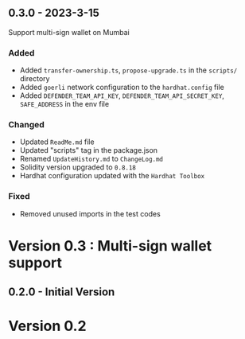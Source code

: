 ## 0.3.0 - 2023-3-15
Support multi-sign wallet on Mumbai
### Added
- Added `transfer-ownership.ts`, `propose-upgrade.ts` in the `scripts/` directory
- Added `goerli` network configuration to the `hardhat.config` file
- Added `DEFENDER_TEAM_API_KEY`, `DEFENDER_TEAM_API_SECRET_KEY`, `SAFE_ADDRESS` in the env file

### Changed
- Updated `ReadMe.md` file
- Updated "scripts" tag in the package.json
- Renamed `UpdateHistory.md` to `ChangeLog.md`
- Solidity version upgraded to `0.8.18`
- Hardhat configuration updated with the `Hardhat Toolbox`

### Fixed 
- Removed unused imports in the test codes

# Version 0.3 : Multi-sign wallet support

## 0.2.0 - Initial Version
# Version 0.2
